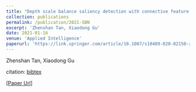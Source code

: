 ```yaml
---
title: "Depth scale balance saliency detection with connective feature pyramid and edge guidance"
collection: publications
permalink: /publication/2021-SBN
excerpt: 'Zhenshan Tan, Xiaodong Gu'
date: 2021-01-16
venue: 'Applied Intelligence'
paperurl: 'https://link.springer.com/article/10.1007/s10489-020-02150-z'
---
```

Zhenshan Tan, Xiaodong Gu

citation: [bibtex](http://fdu618lab.github.io/files/bib/SBN.txt)

[[Paper Url](https://link.springer.com/article/10.1007/s10489-020-02150-z)]

<!-- Recommended citation: Your Name, You. (2009). "Paper Title Number 1." <i>Journal 1</i>. 1(1). -->
